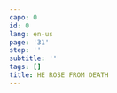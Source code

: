 ```yaml
---
capo: 0
id: 0
lang: en-us
page: '31'
step: ''
subtitle: ''
tags: []
title: HE ROSE FROM DEATH
---
```

